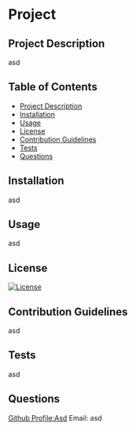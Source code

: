 # Project

## Project Description <a name='project-desc'></a>

asd

## Table of Contents

* [Project Description](#project-desc)
* [Installation](#installation)
* [Usage](#usage)
* [License](#license)
* [Contribution Guidelines](#contributing)
* [Tests](#tests)
* [Questions](#questions)


## Installation <a name='installation'></a>

asd

## Usage <a name='usage'></a>

asd

## License <a name='license'></a>

[![License](https://img.shields.io/badge/License-Apache%202.0-blue.svg)](https://opensource.org/licenses/Apache-2.0)

## Contribution Guidelines <a name='contributing'></a>

asd

## Tests <a name='tests'></a>

asd

## Questions <a name='questions'></a>

[Github Profile:Asd](https://github.com/asd)
Email: asd